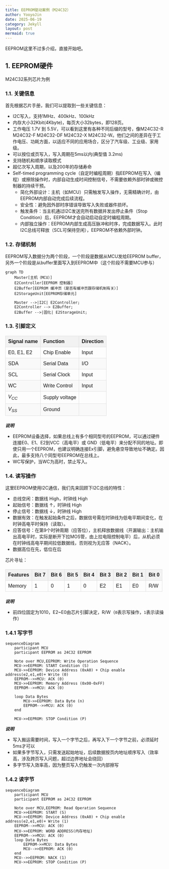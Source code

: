 ```yaml
---
title: EEPROM驱动案例（M24C32）
author: YooyoJin
date: 2025-06-19
category: Jekyll
layout: post
mermaid: true
---
```


EEPROM这里不过多介绍，直接开始吧。

## 1. EEPROM硬件

M24C32系列芯片为例

### 1.1. 关键信息

首先根据芯片手册，我们可以提取到一些关键信息：
- I2C写入，支持1MHz、400kHz、100kHz
- 内存大小32Kbit(4Kbyte)，每页大小32bytes，即128页。
- 工作电压 1.7V 到 5.5V，可以看到这里有各种不同后缀的型号，像M24C32-R M24C32-F M24C32-DF M24C32-X M24C32-W。他们之间的差异在于工作电压、功耗方面，以适应不同的应用场合，区分了汽车级、工业级、家用级。
- 可以按位或页写入，写入周期在5ms以内(典型值 3.2ms)
- 支持随机和顺序读取模式
- 超亿次写入周期，以及200年的存储寿命
- Self-timed programming cycle（自定时编程周期）指EEPROM在写入（编程）或擦除操作时，内部自动生成时间控制信号，不需要依赖外部时钟或微控制器的持续干预。
    - 简化外部设计：主机（如MCU）只需触发写入操作，无需精确计时，由EEPROM内部自动完成后续流程。
    - 安全性：避免因外部时序错误导致写入失败或器件损坏。
    - 触发条件：当主机通过I2C发送完所有数据并发出停止条件（Stop Condition）后，EEPROM才会自动启动自定时编程周期。
    - 内部独立操作：EEPROM内部生成高压脉冲和时序，完成数据写入。此时I2C总线可释放（SCL可保持空闲），EEPROM不依赖外部时钟。

### 1.2. 存储机制

EEPROM写入数据分为两个阶段，一个阶段是数据从MCU发给EEPROM buffer，另外一个阶段是从buffer里面写入到EEPROM中（这个阶段不需要MCU参与）

``` mermaid
graph TD
    Master[主机（MCU）]
    E2Controller[EEPROM 控制器]
    E2Buffer[EEPROM 缓冲页（是否有缓冲页跟存储机制有关）]
    E2StorageUnit[EEPROM存储单元]

    Master -->|I2C| E2Controller;
    E2Controller --> E2Buffer;
    E2Buffer -->|固化| E2StorageUnit;
```

### 1.3. 引脚定义

<!DOCTYPE html>
<html>
<head>
    <style>
        table {
            border-collapse: collapse;
            width: 100%;
            margin: 20px 0;
            font-family: Arial, sans-serif;
        }
        th, td {
            border: 1px solid #dddddd;
            text-align: left;
            padding: 8px;
        }
        th {
            background-color: #f2f2f2;
            font-weight: bold;
        }
        tr:nth-child(even) {
            background-color: #f9f9f9;
        }
        .math {
            font-style: italic;
        }
    </style>
</head>
<body>
    <table>
        <thead>
            <tr>
                <th>Signal name</th>
                <th>Function</th>
                <th>Direction</th>
            </tr>
        </thead>
        <tbody>
            <tr>
                <td>E0, E1, E2</td>
                <td>Chip Enable</td>
                <td>Input</td>
            </tr>
            <tr>
                <td>SDA</td>
                <td>Serial Data</td>
                <td>I/O</td>
            </tr>
            <tr>
                <td>SCL</td>
                <td>Serial Clock</td>
                <td>Input</td>
            </tr>
            <tr>
                <td>WC</td>
                <td>Write Control</td>
                <td>Input</td>
            </tr>
            <tr>
                <td class="math">V<sub>CC</sub></td>
                <td>Supply voltage</td>
                <td></td>
            </tr>
            <tr>
                <td class="math">V<sub>SS</sub></td>
                <td>Ground</td>
                <td></td>
            </tr>
        </tbody>
    </table>
</body>
</html>

_**说明**_
- EEPROM设备选择，如果总线上有多个相同型号的EEPROM，可以通过硬件连接E0、E1、E2到VCC（高电平）或 GND（低电平）来分配不同的地址。即使只用一个EEPROM，也建议明确连接Ex引脚，避免悬空导致地址不确定。因此，最多支持八个同型号EEPROM在总线上。
- WC写保护，当WC为高时，禁止写入。

### 1.4. 读写操作

这里EEPROM使用I2C通信，我们先来回顾下I2C总线的特性：
- 总线空闲：数据线 High，时钟线 High
- 起始信号：数据线 ↑，时钟线 High
- 停止信号：数据线 ↓，时钟线 High
- 数据有效：在触发起始条件之后，数据信号需在时钟线为低电平期间变化，在时钟高电平时保持（读取）。
- 应答信号：在第9个时钟周期（应答位），主机释放数据线（开漏输出：主机输出高电平时，实际是断开下拉MOS管，由上拉电阻控制电平）后，从机必须在时钟线高电平期间拉低数据线，否则视为无应答（NACK）。
- 数据高位在先，低位在后

芯片寻址：
<table>
    <thead>
        <tr>
            <th>Features</th>
            <th>Bit 7</th>
            <th>Bit 6</th>
            <th>Bit 5</th>
            <th>Bit 4</th>
            <th>Bit 3</th>
            <th>Bit 2</th>
            <th>Bit 1</th>
            <th>Bit 0</th>
        </tr>
    </thead>
    <tbody>
        <tr>
            <td>Memory</td>
            <td>1</td>
            <td>0</td>
            <td>1</td>
            <td>0</td>
            <td>E2</td>
            <td>E1</td>
            <td>E0</td>
            <td>R/W</td>
        </tr>
    </tbody>
</table>

_**说明**_
 - 前四位固定为1010，E2~E0由芯片引脚决定，R/W（`0`表示写操作，`1`表示读操作）

### 1.4.1 写字节

``` mermaid
sequenceDiagram
    participant MCU
    participant EEPROM as 24C32 EEPROM

    Note over MCU,EEPROM: Write Operation Sequence
    MCU->>EEPROM: START Condition (S)
    MCU->>EEPROM: Device Address (0xA0) + Chip enable address(e2,e1,e0)+ Write (0)
    EEPROM-->>MCU: ACK (0)
    MCU->>EEPROM: Memory Address (0x00-0xFF)
    EEPROM-->>MCU: ACK (0)

    loop Data Bytes
        MCU->>EEPROM: Data Byte (n)
        EEPROM-->>MCU: ACK (0)
    end

    MCU->>EEPROM: STOP Condition (P)

```
_**说明**_
- 写入搬运需要时间，写入一个字节之后，再写入下一个字节之前，必须延时5ms才可以
- 如果多字节写入，只需发送起始地址，后续数据按页内地址顺序写入（效率高，涉及跨页写入问题，超过边界地址会绕回）
- 多字节写入效率高，因为整页写入仍触发一次内部擦写

### 1.4.2 读字节

``` mermaid
sequenceDiagram
    participant MCU
    participant EEPROM as 24C32 EEPROM

    Note over MCU,EEPROM: Read Operation Sequence
    MCU->>EEPROM: START (S)
    MCU->>EEPROM: Device Address (0xA0) + Chip enable address(e2,e1,e0)+ Write (1)
    EEPROM-->>MCU: ACK (0)
    MCU->>EEPROM: WORD ADDRESS(内存地址)
    EEPROM-->>MCU: ACK (0)
    loop Data Bytes
        EEPROM->>MCU: Data Bytes
        MCU-->>EEPROM: ACK (0)
    end
    MCU-->>EEPROM: NACK (1)
    MCU->>EEPROM: STOP Condition (P)
```

